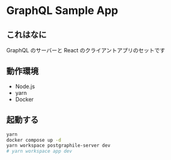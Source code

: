# GraphQL Sample App

## これはなに

GraphQL のサーバーと React のクライアントアプリのセットです

## 動作環境

- Node.js
- yarn
- Docker

## 起動する

```bash
yarn
docker compose up -d
yarn workspace postgraphile-server dev
# yarn workspace app dev
```
